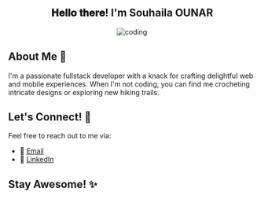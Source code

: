 <div align="center">
  <h2> 𝐇𝐞𝐥𝐥𝐨 𝐭𝐡𝐞𝐫𝐞! I'm Souhaila OUNAR </h2>
</div>

<div align="center">
  <img src="https://media2.giphy.com/media/aNqEFrYVnsS52/giphy.gif?cid=ecf05e47rvldtk120esvnut2zz8el5178lnl2ddg6i2at7gb&ep=v1_gifs_related&rid=giphy.gif&ct=g" alt="coding">
</div>

## About Me 🚀

I'm a passionate fullstack developer with a knack for crafting delightful web and mobile experiences. When I'm not coding, you can find me crocheting intricate designs or exploring new hiking trails.

## Let's Connect! 🌟

Feel free to reach out to me via:

- 📧 [Email](mailto:ounarsouhaila86@example.com)
- 💼 [LinkedIn](https://www.linkedin.com/in/souhaila-ounar-139031241/)

## Stay Awesome! ✨
